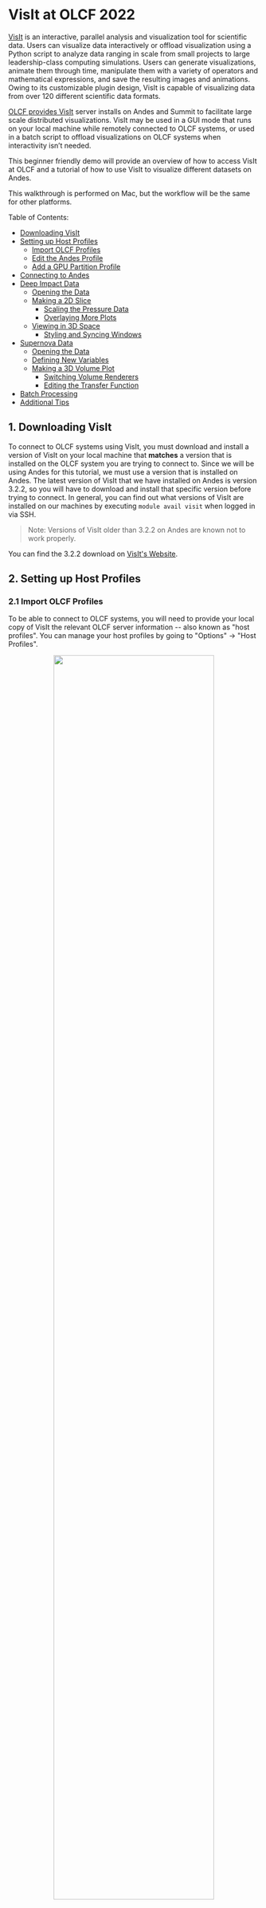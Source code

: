 # VisIt at OLCF 2022

[VisIt](https://visit-dav.github.io/visit-website/) is an interactive, parallel analysis and visualization tool for scientific data.
Users can visualize data interactively or offload visualization using a Python script to analyze data ranging in scale from small projects to large leadership-class computing simulations.
Users can generate visualizations, animate them through time, manipulate them with a variety of operators and mathematical expressions, and save the resulting images and animations. Owing to its customizable plugin design, VisIt is capable of visualizing data from over 120 different scientific data formats.

[OLCF provides VisIt](https://docs.olcf.ornl.gov/software/viz_tools/visit.html) server installs on Andes and Summit to facilitate large scale distributed visualizations.
VisIt may be used in a GUI mode that runs on your local machine while remotely connected to OLCF systems, or used in a batch script to offload visualizations on OLCF systems when interactivity isn’t needed.

This beginner friendly demo will provide an overview of how to access VisIt at OLCF and a tutorial of how to use VisIt to visualize different datasets on Andes.

This walkthrough is performed on Mac, but the workflow will be the same for other platforms.

Table of Contents:

* [Downloading VisIt](#download)
* [Setting up Host Profiles](#setup)
	* [Import OLCF Profiles](#import)
	* [Edit the Andes Profile](#andes_profile)
	* [Add a GPU Partition Profile](#gpu_profile)
* [Connecting to Andes](#connecting)
* [Deep Impact Data](#impact)
	* [Opening the Data](#impact-opening)
	* [Making a 2D Slice](#impact-slice)
		* [Scaling the Pressure Data](#impact-scaling)
		* [Overlaying More Plots](#impact-overlaying)
	* [Viewing in 3D Space](#impact-3d)
		* [Styling and Syncing Windows](#impact-styling)
* [Supernova Data](#supernova)
	* [Opening the Data](#supernova-opening)
	* [Defining New Variables](#supernova-defining)
	* [Making a 3D Volume Plot](#supernova-volume)
		* [Switching Volume Renderers](#supernova-renderer)
		* [Editing the Transfer Function](#supernova-transfer)
* [Batch Processing](#batch)
* [Additional Tips](#tips)


## 1. <a name="download"></a> Downloading VisIt

To connect to OLCF systems using VisIt, you must download and install a version of VisIt on your local machine that **matches** a version that is installed on the OLCF system you are trying to connect to.
Since we will be using Andes for this tutorial, we must use a version that is installed on Andes.
The latest version of VisIt that we have installed on Andes is version 3.2.2, so you will have to download and install that specific version before trying to connect.
In general, you can find out what versions of VisIt are installed on our machines by executing `module avail visit` when logged in via SSH.

> Note: Versions of VisIt older than 3.2.2 on Andes are known not to work properly.

You can find the 3.2.2 download on [VisIt's Website](https://visit-dav.github.io/visit-website/releases-as-tables/#series-32).

## 2. <a name="setup"></a> Setting up Host Profiles

### 2.1 <a name="import"></a> Import OLCF Profiles

To be able to connect to OLCF systems, you will need to provide your local copy of VisIt the relevant OLCF server information -- also known as "host profiles".
You can manage your host profiles by going to "Options" &rarr; "Host Profiles".

<p align="center" width="100%">
    <img width="80%" src="visit_figs/host_profiles_1.png">
</p>

Here, you can manually provide host information or utilize VisIt's database of known hosts to automatically import the correct information.

> Note: Although the hosts in VisIt's database aren't always the most updated, the OLCF host information is currently accurate.

To retrieve the OLCF server information automatically:

1. Click on "Remote Profiles"
2. Click on "Update"
3. Click on "Oak Ridge National Laboratory Network"
4. Click on "Import"

> Note: An error/warning message may pop up about unrelated profiles from other centers -- you can dismiss this warning message.

<p align="center" width="100%">
    <img width="80%" src="visit_figs/host_profiles_2.png">
</p>

This will import the host information for both Summit and Andes -- today we will be using Andes.

Alternatively, you can manually create the host profiles yourself.
The manual creation process is outlined in detail in the [Visit Section of our Software Page](https://docs.olcf.ornl.gov/software/viz_tools/visit.html#installing-and-setting-up-visit).

### 2.2 <a name="andes_profile"></a> Edit the Andes Profile

Although the Andes host information is accurate, you'll still have to edit your user information in the profile so that you'll be able to properly authenticate to Andes.
To edit the host profile with your user information (while still in the "Host Profiles" window):

1. Click on the Andes host profile in the "hosts" list (should be called something like "ORNL_Andes")
2. Click on "Machines"
3. Click on "Host Settings"
4. Change "Username" box to be your Moderate OLCF username
5. Click "Apply"
6. At the top menu click on "Options" &rarr; "Save Settings"

<p align="center" width="100%">
    <img width="80%" src="visit_figs/host_profiles_3.png">
</p>

<p align="center" width="100%">
    <img width="60%" src="visit_figs/save_settings.png">
</p>

Next, you'll have to edit the job launching information so that you'll be able to run interactively on Andes.
To edit the job launching profile:

1. Click on "Launch Profiles"
2. Click on "New profile #0"
3. Click on "Parallel"
4. Change "Bank/Account" to your OLCF project with Andes allocation
5. Optional: Change default number of processors to 32 (max)
6. Optional: Click on "Settings"
7. Optional: Change profile name to "batch"
8. Click "Apply"
9. At the top menu click on "Options" &rarr; "Save Settings"

<p align="center" width="100%">
    <img width="80%" src="visit_figs/host_profiles_4.png">
</p>

<p align="center" width="100%">
    <img width="60%" src="visit_figs/save_settings.png">
</p>

### 2.3 <a name="gpu_profile"></a> Optional: Add a GPU Partition Profile

Similarly, you can also setup a launch option to use Andes' `gpu` partition (typically runs faster for bigger datasets).
Under Andes' "Launch Profiles":

1. Click on "New Profile"
2. Name the profile something like "gpu"
3. Click on "Parallel"
4. Check "Launch Parallel Engine"
5. Set "Launch Method" to `sbatch/srun`
6. Set "Partition/Pool/Queue" to `gpu`
7. Set default number of processors to 28 (max without hyperthreading)
8. Set default number of nodes to 1
9. Set default "Bank/Account" to your OLCF project with Andes allocation
10. Set a default "Time Limit" in format of (HH:MM:SS)
11. Click "Apply"
12. At the top menu click on "Options" &rarr; "Save Settings"

> Warning: The GPU profile cannot be used for the CCSN data described in [Section 5](#supernova)

## 3. <a name="connecting"></a> Connecting to Andes

After setting up your host profile, you're ready to connect to Andes.
In VisIt's main control window:

1. Click on the ![Open](visit_figs/open.png) icon
2. Change the "Host" option to what you named your Andes host profile
3. Enter your PIN+Tokencode (as you normally would when SSHing to Andes)

<p align="center" width="100%">
    <img width="80%" src="visit_figs/connecting_1.png">
</p>

<p align="center" width="100%">
    <img width="80%" src="visit_figs/connecting_2.png">
</p>

Congratulations, you are now connected to Andes!
The "File Open" window will still be open, since it is waiting for you to click on a file or database (dataset) to open, but you are otherwise connected to Andes.
We will now cover opening our first tutorial dataset.

## 4. <a name="impact"></a> Deep Impact Data

In this section of the tutorial, we will explore data from a shock physics simulation of an asteroid impact -- the data originally comes from the [2018 IEEE SciVis contest](https://sciviscontest2018.org/).
The simulation studied the effects of large asteroids impacting the ocean and how it might propagate to land.

### 4.1 <a name="impact-opening"></a> Opening the Data

First, we'll need to tell VisIt to open the relevant files.
Once connected to Andes:

1. Click on the ![Open file](visit_figs/open.png) icon in VisIt's main control window (if you closed it from before).
2. Navigate to the `/gpfs/alpine/stf007/world-shared/msandov1/scivis_datasets/scivis_2018_deep_impact/yA31` directory in the `Path` box.
3. Make sure `File Grouping` is set to `Smart`
4. Click on the `pv_insitu_300x300x300_*.vti` database
5. Click "Ok"
6. Select which job launching profile to use (you can use either batch or gpu).
7. Select your number of `Nodes` and `Procs` to be 1 and 1, respectively (this dataset runs faster with a small number of nodes and procs). Modify the `Bank` (project to charge) and `Time Limit` (HH:MM:SS) if necessary.
8. Select "Ok" and wait for your job to launch

<p align="center" width="100%">
    <img width="80%" src="visit_figs/impact1.png">
</p>

### 4.2 <a name="impact-slice"></a> Making a 2D Slice

Once your job is running, we can start visualizing the data.
Let's start by visualizing a 2D slice of the data (essentially a cross-section of the data).
To do so:

1. Add a plot by clicking on the ![Add plot](visit_figs/addplot.png) icon. More specifically, add a `Pseudocolor` plot of the variable `prs`.
2. Add a `Slice` operator on the plot by clicking on the ![Add operator](visit_figs/operators.png) icon, navigating to `Slicing`, and clicking on the ![Add slice](visit_figs/addslice.png) option.
3. Expand your plot details by clicking on the ![Expand](visit_figs/expand.png) icon.
4. Double click on your ![Slice](visit_figs/addslice.png) property and change the `Orthogonal` option to `Z Axis` in the "Slice Operator Attributes" window.
5. Click "Apply" and close the operator attributes window.
6. Click on the ![Draw](visit_figs/draw.png) icon to generate your plot.

<p align="center" width="100%">
    <img width="80%" src="visit_figs/impact2.png">
</p>

You should end up with something like this:

<p align="center" width="100%">
    <img width="80%" src="visit_figs/slice1.png">
</p>

#### 4.2.1 <a name="impact-scaling"></a> Scaling the Pressure Data (Modifying the Slice)

Let's scale the colormap so that we can more easily visualize the data, as well as moving to a different timestep to see more "interesting" parts of the simulation.

1. Double click on your `prs` plot to open up the "Pseudocolor plot attributes" window.
2. Check the `Minimum` box and set it to `1e4`
3. Check the `Maximum` box and set it to `1e9`
4. Select the `Log` scaling option
5. Change the `Color Table` from `Default` to `hot_desaturated`
5. Hit "Apply" and close the pseudocolor attributes window.
6. Play through timesteps to see how the simulation progresses over time by using the ![Play](visit_figs/play.png) (play), ![Stop](visit_figs/stop.png) (stop/pause), and ![Advance](visit_figs/advance.png) (advance 1 frame) buttons.

Alternatively, you can use the time slider or manually enter a timestep in the time slider's text box to advance to a specific timestep.

<p align="center" width="100%">
    <img width="80%" src="visit_figs/impact3.png">
</p>

You should end up with something similar to this (note that the colors are inverted and at a specific timestep of 18124):

<p align="center" width="100%">
    <img width="80%" src="visit_figs/slice2.png">
</p>

#### 4.2.2 <a name="impact-overlaying"></a> Overlaying More Plots (Modifying the Slice)

It's great that we can see the pressure wave, but let's visualize where the water and asteroid reside in the data as well.
We can overlay both the water and the asteroid material on top of our existing pressure plot.

First, let's change how we're visualizing our current `prs` plot:

1. Double click on your `prs` plot to open up the "Pseudocolor plot attributes" window.
2. Change the `Color Table` from `hot_desaturated` to `Greys`
3. Click "Apply"

<p align="center" width="100%">
    <img width="80%" src="visit_figs/impact4.png">
</p>

<p align="center" width="100%">
    <img width="80%" src="visit_figs/slice3.png">
</p>

Next, let's overlay a plot of the water the asteroid hits.
That data is stored in the `v02` variable and can be thought of as the fraction/ratio of water:

1. Make sure that "Apply operators to all plots" is selected. This allows additional plots to inherit the same slice we applied to the `prs` plot.
2. Add a pseudocolor plot of `v02` by clicking on the ![Add plot](visit_figs/addplot.png) icon.
3. Double click on your `v02` plot to open up the "Pseudocolor plot attributes" window.
4. Check the `Minimum` box and set it to `0`
5. Check the `Maximum` box and set it to `1`
6. Select the `Linear` scaling option
7. Change the `Color Table` to `Blues`
8. Set `Opacity` to `Ramp`. With this setting, values of `v02` that are closer to 0 are more transparent, while values closer to 1 are more opaque.
9. Hit "Apply" and close the operator attributes window.
10. Click on the ![Draw](visit_figs/draw.png) icon to generate your plot.

<p align="center" width="100%">
    <img width="80%" src="visit_figs/impact5.png">
</p>

<p align="center" width="100%">
    <img width="80%" src="visit_figs/slice4.png">
</p>

Lastly, let's overlay a plot of the asteroid itself, using the `v03` variable.
Because we intend this plot to be the same as the `v02` plot we just added, just with a different variable / colormap, we can use a shortcut:

1. Right-click (or control-click on Mac) your `v02` plot and select the `Clone` option
2. Select or highlight your new plot/clone (click on it once), then click on the ![Swap variables](visit_figs/swap.png) icon and select `v03` to swap variables to `v03` for this clone.
3. Double click on your `v03` plot to open up the "Pseudocolor plot attributes" window.
4. Change the `Color Table` to `Oranges`
5. Hit "Apply" and close the operator attributes window.
6. Click on the ![Draw](visit_figs/draw.png) icon to generate your plot.
7. Play through timesteps to see how the simulation progresses over time by using the ![Play](visit_figs/play.png) (play), ![Stop](visit_figs/stop.png) (stop/pause), and ![Advance](visit_figs/advance.png) (advance 1 frame) buttons.

<p align="center" width="100%">
    <img width="80%" src="visit_figs/impact6.png">
</p>

<p align="center" width="100%">
    <img width="80%" src="visit_figs/slice5.png">
</p>

Now you can see the pressure, water, and asteroid all at the same time!

Although these images can be slow to generate, you can open the "Controls" &rarr; "Animation" window and select "Cache animation for faster playback" so that you can rewind and advance through already generated plots faster.
From that window you can also set the animation speed.

> Note: Later in this tutorial (see [Section 6](#batch)), we will generate and save different images via batch processing to speed up this process.

### 4.3 <a name="impact-3d"></a> Viewing in 3D Space

Now that we have a general idea of how this looks along a specific 2D slice, let's view how this looks in 3D.
Although `Volume` plots are popular for visualizing data in 3D (see [Section 5](#supernova)), there are other ways to visualize your data in 3D -- isosurfaces!

First, let's make a new window by cloning our old one (don't close the old window).
We're cloning the window because we're still going to use a `prs` slice; however, we're going to delete the `v02` and `v03` plots:

1. Using the menu bar, select "Windows" &rarr; "Clone" to create a new window.
2. Make sure your active window is `2`, as indicated by the `Active Window` option on the main VisIt control window.
3. Uncheck the "Apply operators to all plots" option. Although convenient most of the time, this can accidentally overwrite some plot operators we use in this workflow.
4. Expand your `prs` plot details by clicking on the ![Expand](visit_figs/expand.png) icon, and then double click on your ![Slice](visit_figs/addslice.png) property to uncheck the `Project to 2D` option.
5. Click "Apply" and close the slice operator attributes window.
6. Double click on your `prs` plot to open up the "Pseudocolor plot attributes" window, and then change the `Color Table` to `difference` and select the `Invert` option.
7. Click "Apply" and close the pseudocolor attributes window
8. Delete your `v02` and `v03` pseudocolor plots by selecting them and clicking the ![Delete](visit_figs/delete.png) icon

<p align="center" width="100%">
    <img width="80%" src="visit_figs/impact7.png">
</p>

Now, let's see how a 0.5 isosurface looks in 3D for both the water (`v02`) and the asteroid  (`v03`).
An isosurface is essentially a 3D contour of the data -- in this case we're going to create a contour of 0.5 for `v02` and `v03` (i.e., where cells marked as 50% water reside, and were cells marked as 50% asteroid reside).

1. Click on the ![Add plot](visit_figs/addplot.png) icon, navigate to `Subset` option, and select the `mesh` option.
2. Add an `Isosurface` operator on the plot by clicking on the ![Add operator](visit_figs/operators.png) icon, navigating to `Slicing`, and clicking on the ![Add isosurface](visit_figs/isosurface.png) option.
3. Expand your plot details by clicking on the ![Expand](visit_figs/expand.png) icon, and then double click on your ![Isosurface](visit_figs/isosurface.png) property to change the `Select by` option to `Value(s)`
4. Input `0.5` into the `Value(s)` box
5. Change the `variable` option to `v02`
6. Hit "Apply" and close the "Isosurface operator attributes" window.
7. Double click on your ![Subset](visit_figs/subset.png) property to change the color to some form of blue.
8. Using the slider, change the opacity to `50%`. Note that this is unrelated to the 0.5 value we chose earlier and that this is just so we can have some transparency.
9. Hit "Apply" and close the "Subset plot attributes" window.
10. Repeat steps 1-9, but for the variable `v03` and pick an orange or brown color for the asteroid in step 7.
11. Click on the ![Draw](visit_figs/draw.png) icon to generate your plots.

<p align="center" width="100%">
    <img width="80%" src="visit_figs/impact8.png">
</p>

After everything is said and done, you should end up with something similar to this (but with a white background -- see subsection below for inverting the background):

<p align="center" width="100%">
    <img width="80%" src="visit_figs/slice6.png">
</p>

With our plots made, we can clearly see in 3D how the water is behaving, along with the asteroid, as well as still visualizing a slice of how the pressure wave looks.
Feel free to play around with different isosurface values and opacity values to make your own visualizations!

* To navigate around the 3D space: click on the ![compass](visit_figs/navigate.png) icon -- you can then click and drag on the 3D plot to rotate around the 3D space.
* To zoom to a specific location: click on the ![zoom](visit_figs/zoom.png) icon -- you can then click and drag on the 3D plot to zoom.
* To reset your camera to the default view and zoom: click on the ![reset](visit_figs/reset.png) icon.


#### 4.3.1 <a name="impact-styling"></a> Optional: Styling and Syncing Windows

Let's polish things a bit by changing the foreground colors of Window 2 (which will make the colors pop and easier to see), and also sync Window 1 and 2 so that we can visualize timesteps simultaneously across both windows.

1. Select Window 2 and click on the invert colors ![Invert](visit_figs/invert.png) icon in the window 2 toolbar.
2. Select the time correlation/sync ![sync](visit_figs/sync.png) icon in the window 2 toolbar. (Note that this may be hidden behind a ![expand](visit_figs/expand2.png) icon in the top right)
3. Select Window 1 and repeat step 2.

<p align="center" width="100%">
    <img width="80%" src="visit_figs/impact9.png">
</p>

Moving on from isosurface plots, let's see how VisIt's `Volume` plots look, but this time on a different dataset.

## 5. <a name="supernova"></a> Supernova Data

The next dataset is that of a core-collapse supernova (CCSN) that was simulated on Summit with the FLASH code (see [ApJ article](https://iopscience.iop.org/article/10.3847/1538-4357/ac1d49) discussing this model).
At this point in the explosion, the CCSN is still in its early stages (around 500 milliseconds post-bounce) and still "trapped" deep within the star.
This time around, we will only be looking at one file (not a time series).
You can find the data at `/gpfs/alpine/stf007/world-shared/msandov1/scivis_datasets/CCSN3D`.

As opposed to the asteroid data, the goal of visualizing the CCSN dataset is to create a 3D `Volume` render.

> Note: If you are continuing directly from the previous section, I highly suggest starting a fresh new interactive VisIt session/job on Andes (i.e., closing and re-opening VisIt)
 
> Warning: This dataset will only work properly on Andes' `batch` partition (you can't use the `gpu` partition for `Volume` rendering this data -- it will crash)

### 5.1 <a name="supernova-opening"></a> Opening the Data

Because of the file being generated by FLASH, it has to be opened in a specific way:

1. Connect to Andes and click the ![Open file](visit_figs/open.png) icon as usual.
2. Navigate to `/gpfs/alpine/stf007/world-shared/msandov1/scivis_datasets/CCSN3D`
3. "Open file as type" set to `FLASH`
4. Click on `Set default open options`
5. **Uncheck** `Set up patch abutment information` (IMPORTANT!!)
6. Click "OK"
7. Click "OK"

<p align="center" width="100%">
    <img width="80%" src="visit_figs/open_ccsn.png">
</p>

### 5.2 <a name="supernova-defining"></a> Defining New Variables

Now, before diving into visualizing the data, let's use VisIt's `Expressions` menu to define some additional variables required for visualizing this dataset.
You can get to the `Expressions` menu by navigating to "Controls" &rarr; "Expressions"

<p align="center" width="100%">
    <img width="40%" src="visit_figs/expressions.png">
</p>

First, let's define some coordinate information:

1. Click "New"
2. Name the new variable `Coordinates`
3. Set "Type" to `Vector mesh variable`
4. Set the definition of the variable to be `coord(amr_mesh)`
5. Click "Apply"

<p align="center" width="100%">
    <img width="80%" src="visit_figs/coordinates.png">
</p>

The `Coordinates` variable will store coordinate information of the mesh.
Although not used in the README version of the walkthrough, we do explore this live in the recording.

Next, let's create a similar variable called `radius` which will utilize our new `Coordinates` variable:

1. Click "New"
2. Name the new variable `radius`
3. Set "Type" to `Scalar mesh variable`
4. Set the definition of the variable to be `Coordinates[0]`
5. Click "Apply"

<p align="center" width="100%">
    <img width="80%" src="visit_figs/radius.png">
</p>

The `radius` variable will store radial information of the mesh.
Although not used in the README version of the walkthrough, we do explore this live in the recording.

Finally, let's create a variable to help visualize the explosion called `bullets`:

1. Click "New"
2. Name the new variable `bullets`
3. Set "Type" to `Scalar mesh variable`
4. Set the definition of the variable to be `IronGrpTrcr + ni56`
5. Click "Apply"

<p align="center" width="100%">
    <img width="80%" src="visit_figs/bullets.png">
</p>

The `bullets` variable is a combination of the mass fraction of Nickel-56 (`ni56`) with the mass fractions of the neutron-rich iron group material (`IronGrpTrcr`) in the explosion.

### 5.3 <a name="supernova-volume"></a> Making a 3D Volume Plot

The FLASH simulation was run in spherical coordinates, so the mesh upon VisIt read-in is all in stored in spherical coordinates.
To properly visualize the data, it needs to be converted from spherical to cartesian coordinates -- this is done through the `Transform` operator.
Let's apply this to a `Volume` plot and see how things look:

1. Add a ![volume](visit_figs/volume.png) plot of `bullets` using the ![Add plot](visit_figs/addplot.png) icon.
2. Add a ![transform](visit_figs/transform.png) operator by using the ![Add operator](visit_figs/operators.png) icon (findable under "Transforms" sub-menu)
3. Double click on your `Transform` operator to open its attributes window
4. Select `Coordinate` transform, and set the input to `Spherical` and the output to `Cartesian`
5. Click on "Apply" and close the attributes window.
6. Click on the ![draw](visit_figs/draw.png) icon

<p align="center" width="100%">
    <img width="80%" src="visit_figs/convert.png">
</p>

After the plot finishes drawing you should see something like this:

<p align="center" width="100%">
    <img width="80%" src="visit_figs/ccsn1.png">
</p>

Upon initial inspection, this doesn't seem like that great or helpful of a plot.
What's happening is that the domain is so large (greater than 5 orders of magnitude between `r_min` and `r_max`) that VisIt can't accurately sample the data when creating a volume render.
Because all the interesting data is much further in the star (within `2e9 cm`), we'll have to help VisIt and tell it to ignore data that is further out.
This can be done with the `Threshold` operator.

See recording for process of how we figured out what value to threshold on.
Spoiler alert, it's a value of `0.03` for the `bullets` variable.

To apply our `Threshold` operator:

1. Add a ![threshold](visit_figs/threshold.png) operator by using the ![Add operator](visit_figs/operators.png) icon (findable under "Selection" sub-menu)
2. Use the arrows to make sure the `Threshold` operator is the top-most (first) operator in the list.
3. Open the Threshold operator attributes window by double click on the `Threshold` operator 
4. Change the `Lower bound` to `0.03`. This will apply a threshold to the `default` variable, which corresponds to the variable of the `Volume` plot (in this case it's `bullets`).
5. Click "Apply" and close the threshold attributes window.
6. Click on the ![draw](visit_figs/draw.png) icon
7. Click on the invert colors ![Invert](visit_figs/invert.png) icon in the plot window's toolbar to more easily see the colors.

<p align="center" width="100%">
    <img width="80%" src="visit_figs/ccsn2.png">
</p>

You should then see a plot that looks like this:

<p align="center" width="100%">
    <img width="80%" src="visit_figs/ccsn3.png">
</p>

It's a good looking plot, but can be better (the default volume renderer is a bit rough looking).

#### 5.3.1 <a name="supernova-renderer"></a> Switching Volume Renderers (Modifying the Volume Plot)

To try and polish things, let's explore a different Volume rendering mode.
More specifically, let's use VisIt's raytracing ("raycasting") option:

1. Double click on your `Volume` plot to open the "Volume plot attributes" window.
2. Change the rendering method to `Ray casting: compositing`
3. Select the `Kernel Based` option
4. Click "Apply"

<p align="center" width="100%">
    <img width="60%" src="visit_figs/raycast.png">
</p>

You should then get a much smoother (and nicer, in my opinion) looking plot like this:

<p align="center" width="100%">
    <img width="80%" src="visit_figs/ccsn4.png">
</p>

#### 5.3.2 <a name="supernova-transfer"></a> Editing the Transfer Function (Modifying the Volume Plot)

To take things even further, let's modify the colormap (specifically the opacity) to really bring out the data.
VisIt calls this the "Transfer Function":

1. Click on the `Reopen` icon in the main control window to re-plot the data (this is necessary to see the black distribution of data after step 3).
2. Double click on your `Volume` plot to open the "Volume plot attributes" window.
3. Click on the "Transfer Function" option
4. Use the `Freeform` or `Gaussian` options to mimic the curve shown below (click and drag in the opacity area to start drawing the opacity curves)
5. Click "Apply" and close the attributes window.

<p align="center" width="100%">
    <img width="80%" src="visit_figs/transfer.png">
</p>

<p align="center" width="100%">
    <img width="80%" src="visit_figs/opacity.png">
</p>

You should then see something like this:

<p align="center" width="100%">
    <img width="80%" src="visit_figs/ccsn5.png">
</p>

Changing the opacity / transfer function really helped hide "uninteresting" data (or at least tone it down), while highlighting other areas.
Although this is the end of the tutorial for this dataset, I highly recommend playing around with the transfer function in other ways just to see what changes!


## 6. <a name="batch"></a> Batch Processing

VisIt is able to run external Python scripts to generate visualizations, which is very useful when running VisIt in a batch job on OLCF systems.
Using batch processing is useful for offloading visualizations once you've tested out your visualization interactively.
It is most commonly utilized when saving images across a time-series of data, which could take a long time interactively.
That scenario is what we will explore below.

Batch processing is possible on OLCF systems via SLURM (on Andes) and LSF (on Summit).
Since we're on Andes we'll be using SLURM syntax.

Here is the general batch script structure that you would use on Andes:

```bash
#!/bin/bash
#SBATCH -A XXXYYY
#SBATCH -J visit_test
#SBATCH -N 1
#SBATCH -p gpu
#SBATCH -t 0:05:00

cd $SLURM_SUBMIT_DIR
date

module load visit

visit -nowin -cli -v 3.2.2 -l srun -np 1 -nn 1 -s visit_example.py
```

Running the above script on Andes would launch VisIt on 1 node (`-nn 1`, `-N 1`) and run it with 1 MPI task (`-np 1`) on the GPU partition (`-p gpu`).
Additionally, VisIt will run the script `visit_example.py` when it launches.

> Note: See [our documentation](https://docs.olcf.ornl.gov/software/viz_tools/visit.html#command-line-example) for more details.

VisIt has a "recording" feature that is able to capture your workflow into a Python script automatically.
You can find this feature by navigating to "Controls" &rarr; "Command" &rarr; "Record".
Although this feature is very verbose (it ends up capturing a lot of information that you may not necessarily need), it still gives you the accurate syntax for generating the plot that you just created.

Let's apply this to the Deep Impact asteroid data that we covered in [Section 4](#impact).
I used the recording feature when making a pressure slice for our asteroid dataset, and came up with this script (also available as a file in this repository):

```python
# visit_example.py
# Open the File/Database
OpenDatabase("/gpfs/alpine/stf007/world-shared/msandov1/scivis_datasets/scivis_2018_deep_impact/yA31/pv_insitu_300x300x300_*.vti database", 0)

# Add a pseudocolor plot and slice it
AddPlot("Pseudocolor", "prs", 1, 1)
AddOperator("Slice", 1)

# Set the active plot to be the one we just created
SetActivePlots(0)

# Modify the slice attributes to pick Z axis slice
SliceAtts = SliceAttributes()
SliceAtts.axisType = SliceAtts.ZAxis  # XAxis, YAxis, ZAxis, Arbitrary, ThetaPhi
SliceAtts.upAxis = (0, 1, 0)
SliceAtts.project2d = 1
SetOperatorOptions(SliceAtts, 0, 1)

# Modify the pseudocolor attributes to scale data
PseudocolorAtts = PseudocolorAttributes()
PseudocolorAtts.scaling = PseudocolorAtts.Log  # Linear, Log, Skew
PseudocolorAtts.minFlag = 1
PseudocolorAtts.min = 10000
PseudocolorAtts.maxFlag = 1
PseudocolorAtts.max = 1e+09
PseudocolorAtts.colorTableName = "hot_desaturated"
SetPlotOptions(PseudocolorAtts)

# Change our save images location / resolution
SaveWindowAtts = SaveWindowAttributes()
SaveWindowAtts.outputToCurrentDirectory = 0
SaveWindowAtts.outputDirectory = "/gpfs/alpine/PROJECT_ID/scratch/USER_ID"
SaveWindowAtts.fileName = "visit_demo"
SaveWindowAtts.family = 1
SaveWindowAtts.format = SaveWindowAtts.PNG  # BMP,CURVE,JPEG,OBJ,PNG,PPM,RGB,STL,TIFF,ULTRA,VTK, PLY, EXR
#SaveWindowAtts.width = 600 # Image width (does not apply to screen capture)
#SaveWindowAtts.height = 600 # Image height (does not apply to screen capture)
SaveWindowAtts.screenCapture = 1 # 0 is False, 1 is True
ResizeWindow(1, 600, 600) # Setting Window 1's size (for screen capture)
SetSaveWindowAttributes(SaveWindowAtts)

# Move the time slider to the first timestep and draw the plot
SetTimeSliderState(0)
DrawPlots()

# Cycle through all the timesteps and save the images
for state in list(range(TimeSliderGetNStates())):
    SetTimeSliderState(state)
    SaveWindow()
```

When run with the batch script further above, `visit_example.py` will save all the timesteps of the asteroid data to PNG files of size 600x600 pixels using screen capture.
Note that if you try and run this yourself, you will have to edit the `SaveWindowAtts.outputDirectory` line to be where you want to save the images.
Recall that compute nodes don't have write access to NFS directories, so you will have to save them to a place on GPFS instead.

Although I ran this test with only 1 MPI task, this will still work for additional MPI tasks.
In general, determining the "correct" number of MPI tasks to achieve optimal performance varies from dataset to dataset.

This is a typical workflow for submitting a job on Andes on GPFS:

```bash
$ cd /gpfs/alpine/PROJECT_ID/scratch/USERNAME
$ sbatch batch_script.sl
```

After the job finishes, you can then transfer the PNGs to your local machine or display them on Andes using the `imagemagick` module:

```bash
$ module load imagemagick
$ display filename.png
```

> Note: You will have to have X11-forwarding enabled in your SSH session for this to work.

This completes the walkthrough / tutorial -- thanks for following along!

## 7. <a name="tips"></a> Additional Tips

* Always save your settings if you want your VisIt configurations to "stick"! Recall this can be done via "Options" &rarr; "Save Settings"
* You can save your session and come back to it later with "Options" &rarr; "Save Session" and "Options" &rarr; "Restore Session"
* If you have trouble connecting but it worked before, try deleting your host profiles (save settings) then relaunching VisIt and remaking them. You can also try reinstalling visit and removing your `~/.visit` directory.
* If you want to quickly re-use the same plots but with a different dataset, you can click on the relevant plot and click on the `Replace` button in VisIt's main control window. VisIt will then attempt to recreate the plots (the exact same way) with the new dataset.

